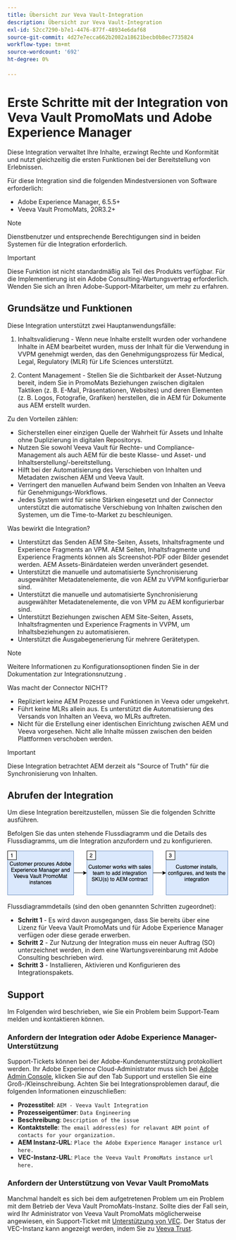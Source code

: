 ```yaml
---
title: Übersicht zur Veva Vault-Integration
description: Übersicht zur Veva Vault-Integration
exl-id: 52cc7290-b7e1-4476-877f-48934e6daf68
source-git-commit: 4d27e7ecca662b2082a18621becb0b8ec7735824
workflow-type: tm+mt
source-wordcount: '692'
ht-degree: 0%

---
```


# Erste Schritte mit der Integration von Veva Vault PromoMats und Adobe Experience Manager

Diese Integration verwaltet Ihre Inhalte, erzwingt Rechte und Konformität und nutzt gleichzeitig die ersten Funktionen bei der Bereitstellung von Erlebnissen.

Für diese Integration sind die folgenden Mindestversionen von Software erforderlich:

* Adobe Experience Manager, 6.5.5+
* Veeva Vault PromoMats, 20R3.2+

>[!NOTE]
>
>Dienstbenutzer und entsprechende Berechtigungen sind in beiden Systemen für die Integration erforderlich.
>

>[!IMPORTANT]
>
>Diese Funktion ist nicht standardmäßig als Teil des Produkts verfügbar. Für die Implementierung ist ein Adobe Consulting-Wartungsvertrag erforderlich. Wenden Sie sich an Ihren Adobe-Support-Mitarbeiter, um mehr zu erfahren.
>

## Grundsätze und Funktionen

Diese Integration unterstützt zwei Hauptanwendungsfälle:

1. Inhaltsvalidierung - Wenn neue Inhalte erstellt wurden oder vorhandene Inhalte in AEM bearbeitet wurden, muss der Inhalt für die Verwendung in VVPM genehmigt werden, das den Genehmigungsprozess für Medical, Legal, Regulatory (MLR) für Life Sciences unterstützt.

2. Content Management - Stellen Sie die Sichtbarkeit der Asset-Nutzung bereit, indem Sie in PromoMats Beziehungen zwischen digitalen Taktiken (z. B. E-Mail, Präsentationen, Websites) und deren Elementen (z. B. Logos, Fotografie, Grafiken) herstellen, die in AEM für Dokumente aus AEM erstellt wurden.

Zu den Vorteilen zählen:

* Sicherstellen einer einzigen Quelle der Wahrheit für Assets und Inhalte ohne Duplizierung in digitalen Repositorys.
* Nutzen Sie sowohl Veeva Vault für Rechte- und Compliance-Management als auch AEM für die beste Klasse- und Asset- und Inhaltserstellung/-bereitstellung.
* Hilft bei der Automatisierung des Verschieben von Inhalten und Metadaten zwischen AEM und Veeva Vault.
* Verringert den manuellen Aufwand beim Senden von Inhalten an Veeva für Genehmigungs-Workflows.
* Jedes System wird für seine Stärken eingesetzt und der Connector unterstützt die automatische Verschiebung von Inhalten zwischen den Systemen, um die Time-to-Market zu beschleunigen.

Was bewirkt die Integration?

* Unterstützt das Senden AEM Site-Seiten, Assets, Inhaltsfragmente und Experience Fragments an VPM. AEM Seiten, Inhaltsfragmente und Experience Fragments können als Screenshot-PDF oder Bilder gesendet werden. AEM Assets-Binärdateien werden unverändert gesendet.
* Unterstützt die manuelle und automatisierte Synchronisierung ausgewählter Metadatenelemente, die von AEM zu VVPM konfigurierbar sind.
* Unterstützt die manuelle und automatisierte Synchronisierung ausgewählter Metadatenelemente, die von VPM zu AEM konfigurierbar sind.
* Unterstützt Beziehungen zwischen AEM Site-Seiten, Assets, Inhaltsfragmenten und Experience Fragments in VVPM, um Inhaltsbeziehungen zu automatisieren.
* Unterstützt die Ausgabegenerierung für mehrere Gerätetypen.

>[!NOTE]
>
>Weitere Informationen zu Konfigurationsoptionen finden Sie in der Dokumentation zur Integrationsnutzung .
>

Was macht der Connector NICHT?

* Repliziert keine AEM Prozesse und Funktionen in Veeva oder umgekehrt.
* Führt keine MLRs allein aus. Es unterstützt die Automatisierung des Versands von Inhalten an Veeva, wo MLRs auftreten.
* Nicht für die Erstellung einer identischen Einrichtung zwischen AEM und Veeva vorgesehen. Nicht alle Inhalte müssen zwischen den beiden Plattformen verschoben werden.


>[!IMPORTANT]
>
>Diese Integration betrachtet AEM derzeit als &quot;Source of Truth&quot; für die Synchronisierung von Inhalten.
>

## Abrufen der Integration

Um diese Integration bereitzustellen, müssen Sie die folgenden Schritte ausführen.

Befolgen Sie das unten stehende Flussdiagramm und die Details des Flussdiagramms, um die Integration anzufordern und zu konfigurieren.

![Zugriff anfordern](assets/integration-request.png)

Flussdiagrammdetails (sind den oben genannten Schritten zugeordnet):

* **Schritt 1** - Es wird davon ausgegangen, dass Sie bereits über eine Lizenz für Veeva Vault PromoMats und für Adobe Experience Manager verfügen oder diese gerade erwerben.
* **Schritt 2** - Zur Nutzung der Integration muss ein neuer Auftrag (SO) unterzeichnet werden, in dem eine Wartungsvereinbarung mit Adobe Consulting beschrieben wird.
* **Schritt 3** - Installieren, Aktivieren und Konfigurieren des Integrationspakets.

## Support

Im Folgenden wird beschrieben, wie Sie ein Problem beim Support-Team melden und kontaktieren können.

### Anfordern der Integration oder Adobe Experience Manager-Unterstützung

Support-Tickets können bei der Adobe-Kundenunterstützung protokolliert werden. Ihr Adobe Experience Cloud-Administrator muss sich bei [Adobe Admin Console](https://adminconsole.adobe.com/), klicken Sie auf den Tab Support und erstellen Sie eine Groß-/Kleinschreibung. Achten Sie bei Integrationsproblemen darauf, die folgenden Informationen einzuschließen:

* **Prozesstitel**: `AEM - Veeva Vault Integration`
* **Prozesseigentümer**: `Data Engineering`
* **Beschreibung**: `Description of the issue`
* **Kontaktstelle**: `The email address(es) for relavant AEM point of contacts for your organization.`
* **AEM Instanz-URL**: `Place the Adobe Experience Manager instance url here.`
* **VEC-Instanz-URL**: `Place the Veeva Vault PromoMats instance url here.`

### Anfordern der Unterstützung von Vevar Vault PromoMats

Manchmal handelt es sich bei dem aufgetretenen Problem um ein Problem mit dem Betrieb der Veva Vault PromoMats-Instanz. Sollte dies der Fall sein, wird Ihr Administrator von Veeva Vault PromoMats möglicherweise angewiesen, ein Support-Ticket mit [Unterstützung von VEC](http://support.veeva.com/). Der Status der VEC-Instanz kann angezeigt werden, indem Sie zu [Veeva Trust](http://trust.veeva.com/).
